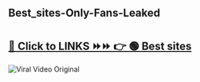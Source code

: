 
 ## Best_sites-Only-Fans-Leaked

# <h2><a href="https://clipsfans.com/Best_sites&ref=git">🔗 Click to LINKS ⏩⏩ 👉 🟢 Best sites </a></h2>

<a href="https://clipsfans.com/Best_sites&ref=git" rel="nofollow" data-target="animated-image.originalLink"><img src="https://i.ibb.co.com/xMMVF88/686577567.gif" alt="Viral Video Original" style="max-width: 100%; display: inline-block;" data-target="animated-image.originalImage"></a>
